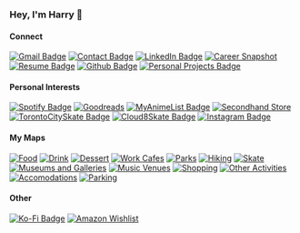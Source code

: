 ### Hey, I'm Harry 👋

#### Connect

[![Gmail Badge](https://img.shields.io/badge/Gmail-D14836?style=for-the-badge&logo=gmail&logoColor=white)](mailto:harryliu1995@gmail.com) [![Contact Badge](https://img.shields.io/badge/Send_A_Message-20B2AA?style=for-the-badge)](https://harryliu.dev/contact)
[![LinkedIn Badge](https://img.shields.io/badge/linkedin-%230077B5.svg?style=for-the-badge&logo=linkedin&logoColor=white)](https://www.linkedin.com/in/iamharryliu/) [![Career Snapshot](https://img.shields.io/badge/Career_Snapshot-20B2AA?style=for-the-badge)](https://harryliu.dev/career) [![Resume Badge](https://img.shields.io/badge/Resume-20B2AA?style=for-the-badge)](https://harryliu.dev/assets/HarryLiu-Resume.pdf)
[![Github Badge](https://img.shields.io/badge/GitHub-100000?style=for-the-badge&logo=github&logoColor=white)](https://github.com/iamharryliu) [![Personal Projects Badge](https://img.shields.io/badge/Personal_Projects-20B2AA?style=for-the-badge)](https://harryliu.dev/projects)

#### Personal Interests

[![Spotify Badge](https://img.shields.io/badge/Spotify-1ED760?style=for-the-badge&logo=spotify&logoColor=white)](https://open.spotify.com/user/22z5agodra7fwhm2erdqn5bjq) [![Goodreads](https://img.shields.io/badge/Goodreads-F3F1EA?style=for-the-badge&logo=goodreads&logoColor=372213)](https://www.goodreads.com/user/show/74043883-harry) [![MyAnimeList Badge](https://img.shields.io/badge/Myanimelist-2E51A2?style=for-the-badge&logo=myanimelist&logoColor=white)](https://myanimelist.net/profile/prettydamntired)
[![Secondhand Store](https://img.shields.io/badge/Secondhand_Store-20B2AA?style=for-the-badge)](https://www.instagram.com/harrysellsshit/)
[![TorontoCitySkate Badge](https://img.shields.io/badge/Toronto_City_Skate-20B2AA?style=for-the-badge)](https://www.instagram.com/torontocityskate/) [![Cloud8Skate Badge](https://img.shields.io/badge/Cloud8Skate_🛼-20B2AA?style=for-the-badge)](https://cloud8skate.com/)
[![Instagram Badge](https://img.shields.io/badge/Instagram-%23E4405F.svg?style=for-the-badge&logo=Instagram&logoColor=white)](https://www.instagram.com/prettydamntired/)

#### My Maps

[![Food](https://img.shields.io/badge/Food_Spots_🍔-20B2AA?style=for-the-badge)](https://maps.app.goo.gl/Vm1PmWbGbbV6ftD86) [![Drink](https://img.shields.io/badge/Drink_Spots_🥤-20B2AA?style=for-the-badge)](https://maps.app.goo.gl/qWopvXmCnxn3WXxR8) [![Dessert](https://img.shields.io/badge/Dessert_Spots_🍨-20B2AA?style=for-the-badge)](https://maps.app.goo.gl/1UqRzLEPdfzoYgJE6) [![Work Cafes](https://img.shields.io/badge/Work_Cafes_🧑‍💻-20B2AA?style=for-the-badge)](https://maps.app.goo.gl/eXVHPQRZgcNGekeV8)
[![Parks](https://img.shields.io/badge/parks_🏞️-20B2AA?style=for-the-badge)](https://maps.app.goo.gl/eUoBxWQ4AEgkKqo87) [![Hiking](https://img.shields.io/badge/hiking_spots_🥾-20B2AA?style=for-the-badge)](https://maps.app.goo.gl/tsXqEsDxfpRQqdH39) [![Skate](https://img.shields.io/badge/skate_spots_🛹⛸️-20B2AA?style=for-the-badge)](https://maps.app.goo.gl/xNK9fZqokRFTdxPD8)
[![Museums and Galleries](https://img.shields.io/badge/museums_and_galleries_🖼️-20B2AA?style=for-the-badge)](https://maps.app.goo.gl/CKpbtVuNWe77PPNj7) [![Music Venues](https://img.shields.io/badge/music_venues_🎶-20B2AA?style=for-the-badge)](https://maps.app.goo.gl/Mbzr4JsFmDF3NTj16) [![Shopping](https://img.shields.io/badge/shopping_🛍️-20B2AA?style=for-the-badge)](https://maps.app.goo.gl/wy4hepNkFaocei2H7) [![Other Activities](https://img.shields.io/badge/other_activities-20B2AA?style=for-the-badge)](https://maps.app.goo.gl/oadYKuGkHwH1DoQX7)
[![Accomodations](https://img.shields.io/badge/accomodations_🏨-20B2AA?style=for-the-badge)](https://maps.app.goo.gl/6ZkoBuAXcJTd2zdD7) [![Parking](https://img.shields.io/badge/parking_🅿️-20B2AA?style=for-the-badge)](https://maps.app.goo.gl/BiZ8yHGQvWCZi1MU9)

#### Other

[![Ko-Fi Badge](https://img.shields.io/badge/Ko--fi-F16061?style=for-the-badge&logo=ko-fi&logoColor=white)](https://ko-fi.com/prettydamntired) [![Amazon Wishlist](https://img.shields.io/badge/wishlist-20B2AA?style=for-the-badge)](https://www.amazon.ca/hz/wishlist/ls/3CK4DHDPYDDL7?ref_=wl_share)
